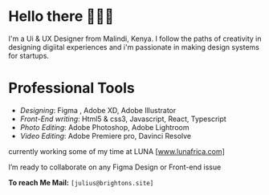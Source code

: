 # Hello there 🙋🏾‍♂️

I'm a Ui & UX Designer from Malindi, Kenya. I follow the paths of creativity in designing digiital experiences and i'm passionate in making design systems for startups.

# Professional Tools
- *Designing*: Figma , Adobe XD, Adobe Illustrator
- *Front-End writing*: Html5 & css3, Javascript, React, Typescript
- *Photo Editing*: Adobe Photoshop, Adobe Lightroom
- *Video Editing*: Adobe Premiere pro, Davinci Resolve

currently working some of my time at LUNA [www.lunafrica.com] 

I’m ready to collaborate on any Figma Design or Front-end issue

**To reach Me Mail:** `[julius@brightons.site]`
